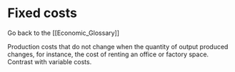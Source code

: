 # Fixed costs

Go back to the [[Economic_Glossary]]


Production costs that do not change when the quantity of output produced changes, for instance, the cost of renting an office or factory space. Contrast with variable costs.

